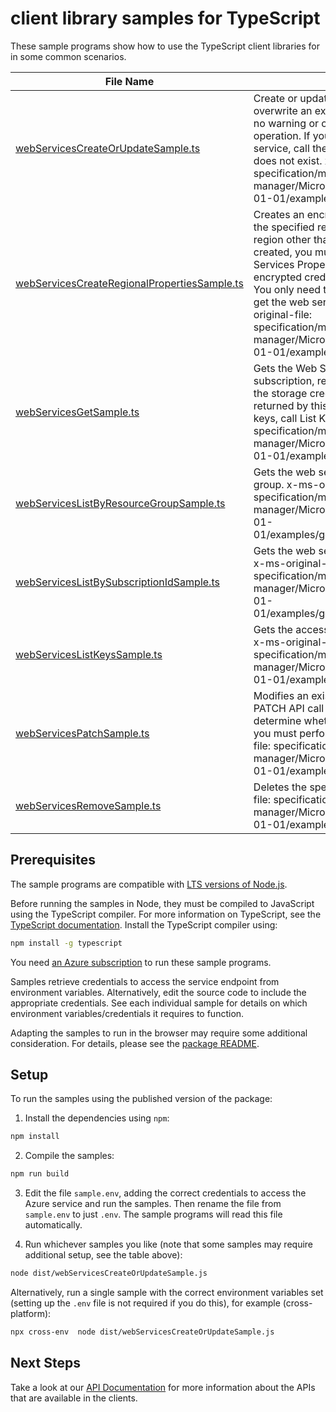 # client library samples for TypeScript

These sample programs show how to use the TypeScript client libraries for in some common scenarios.

| **File Name**                                                                             | **Description**                                                                                                                                                                                                                                                                                                                                                                                                                                                                                                                                                 |
| ----------------------------------------------------------------------------------------- | --------------------------------------------------------------------------------------------------------------------------------------------------------------------------------------------------------------------------------------------------------------------------------------------------------------------------------------------------------------------------------------------------------------------------------------------------------------------------------------------------------------------------------------------------------------- |
| [webServicesCreateOrUpdateSample.ts][webservicescreateorupdatesample]                     | Create or update a web service. This call will overwrite an existing web service. Note that there is no warning or confirmation. This is a nonrecoverable operation. If your intent is to create a new web service, call the Get operation first to verify that it does not exist. x-ms-original-file: specification/machinelearning/resource-manager/Microsoft.MachineLearning/stable/2017-01-01/examples/putWebService.json                                                                                                                                   |
| [webServicesCreateRegionalPropertiesSample.ts][webservicescreateregionalpropertiessample] | Creates an encrypted credentials parameter blob for the specified region. To get the web service from a region other than the region in which it has been created, you must first call Create Regional Web Services Properties to create a copy of the encrypted credential parameter blob in that region. You only need to do this before the first time that you get the web service in the new region. x-ms-original-file: specification/machinelearning/resource-manager/Microsoft.MachineLearning/stable/2017-01-01/examples/createRegionalProperties.json |
| [webServicesGetSample.ts][webservicesgetsample]                                           | Gets the Web Service Definition as specified by a subscription, resource group, and name. Note that the storage credentials and web service keys are not returned by this call. To get the web service access keys, call List Keys. x-ms-original-file: specification/machinelearning/resource-manager/Microsoft.MachineLearning/stable/2017-01-01/examples/getWebService.json                                                                                                                                                                                  |
| [webServicesListByResourceGroupSample.ts][webserviceslistbyresourcegroupsample]           | Gets the web services in the specified resource group. x-ms-original-file: specification/machinelearning/resource-manager/Microsoft.MachineLearning/stable/2017-01-01/examples/getWebServicesByResourceGroup.json                                                                                                                                                                                                                                                                                                                                               |
| [webServicesListBySubscriptionIdSample.ts][webserviceslistbysubscriptionidsample]         | Gets the web services in the specified subscription. x-ms-original-file: specification/machinelearning/resource-manager/Microsoft.MachineLearning/stable/2017-01-01/examples/getWebServicesBySubscriptionId.json                                                                                                                                                                                                                                                                                                                                                |
| [webServicesListKeysSample.ts][webserviceslistkeyssample]                                 | Gets the access keys for the specified web service. x-ms-original-file: specification/machinelearning/resource-manager/Microsoft.MachineLearning/stable/2017-01-01/examples/getWebServiceKeys.json                                                                                                                                                                                                                                                                                                                                                              |
| [webServicesPatchSample.ts][webservicespatchsample]                                       | Modifies an existing web service resource. The PATCH API call is an asynchronous operation. To determine whether it has completed successfully, you must perform a Get operation. x-ms-original-file: specification/machinelearning/resource-manager/Microsoft.MachineLearning/stable/2017-01-01/examples/patchWebService.json                                                                                                                                                                                                                                  |
| [webServicesRemoveSample.ts][webservicesremovesample]                                     | Deletes the specified web service. x-ms-original-file: specification/machinelearning/resource-manager/Microsoft.MachineLearning/stable/2017-01-01/examples/deleteWebService.json                                                                                                                                                                                                                                                                                                                                                                                |

## Prerequisites

The sample programs are compatible with [LTS versions of Node.js](https://github.com/nodejs/release#release-schedule).

Before running the samples in Node, they must be compiled to JavaScript using the TypeScript compiler. For more information on TypeScript, see the [TypeScript documentation][typescript]. Install the TypeScript compiler using:

```bash
npm install -g typescript
```

You need [an Azure subscription][freesub] to run these sample programs.

Samples retrieve credentials to access the service endpoint from environment variables. Alternatively, edit the source code to include the appropriate credentials. See each individual sample for details on which environment variables/credentials it requires to function.

Adapting the samples to run in the browser may require some additional consideration. For details, please see the [package README][package].

## Setup

To run the samples using the published version of the package:

1. Install the dependencies using `npm`:

```bash
npm install
```

2. Compile the samples:

```bash
npm run build
```

3. Edit the file `sample.env`, adding the correct credentials to access the Azure service and run the samples. Then rename the file from `sample.env` to just `.env`. The sample programs will read this file automatically.

4. Run whichever samples you like (note that some samples may require additional setup, see the table above):

```bash
node dist/webServicesCreateOrUpdateSample.js
```

Alternatively, run a single sample with the correct environment variables set (setting up the `.env` file is not required if you do this), for example (cross-platform):

```bash
npx cross-env  node dist/webServicesCreateOrUpdateSample.js
```

## Next Steps

Take a look at our [API Documentation][apiref] for more information about the APIs that are available in the clients.

[webservicescreateorupdatesample]: https://github.com/Azure/azure-sdk-for-js/blob/main/sdk/machinelearning/arm-webservices/samples/v1/typescript/src/webServicesCreateOrUpdateSample.ts
[webservicescreateregionalpropertiessample]: https://github.com/Azure/azure-sdk-for-js/blob/main/sdk/machinelearning/arm-webservices/samples/v1/typescript/src/webServicesCreateRegionalPropertiesSample.ts
[webservicesgetsample]: https://github.com/Azure/azure-sdk-for-js/blob/main/sdk/machinelearning/arm-webservices/samples/v1/typescript/src/webServicesGetSample.ts
[webserviceslistbyresourcegroupsample]: https://github.com/Azure/azure-sdk-for-js/blob/main/sdk/machinelearning/arm-webservices/samples/v1/typescript/src/webServicesListByResourceGroupSample.ts
[webserviceslistbysubscriptionidsample]: https://github.com/Azure/azure-sdk-for-js/blob/main/sdk/machinelearning/arm-webservices/samples/v1/typescript/src/webServicesListBySubscriptionIdSample.ts
[webserviceslistkeyssample]: https://github.com/Azure/azure-sdk-for-js/blob/main/sdk/machinelearning/arm-webservices/samples/v1/typescript/src/webServicesListKeysSample.ts
[webservicespatchsample]: https://github.com/Azure/azure-sdk-for-js/blob/main/sdk/machinelearning/arm-webservices/samples/v1/typescript/src/webServicesPatchSample.ts
[webservicesremovesample]: https://github.com/Azure/azure-sdk-for-js/blob/main/sdk/machinelearning/arm-webservices/samples/v1/typescript/src/webServicesRemoveSample.ts
[apiref]: https://docs.microsoft.com/javascript/api/@azure/arm-webservices?view=azure-node-preview
[freesub]: https://azure.microsoft.com/free/
[package]: https://github.com/Azure/azure-sdk-for-js/tree/main/sdk/machinelearning/arm-webservices/README.md
[typescript]: https://www.typescriptlang.org/docs/home.html
